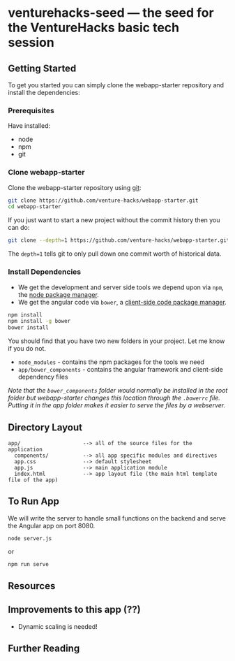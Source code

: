 # venturehacks-seed — the seed for the VentureHacks basic tech session


## Getting Started

To get you started you can simply clone the webapp-starter repository and install the dependencies:

### Prerequisites

Have installed:
- node
- npm
- git

### Clone webapp-starter

Clone the webapp-starter repository using [git][git]:

```bash
git clone https://github.com/venture-hacks/webapp-starter.git
cd webapp-starter
```

If you just want to start a new project without the commit history then you can do:

```bash
git clone --depth=1 https://github.com/venture-hacks/webapp-starter.git <your-project-name>
```

The `depth=1` tells git to only pull down one commit worth of historical data.

### Install Dependencies

* We get the development and server side tools we depend upon via `npm`, the [node package manager][npm].
* We get the angular code via `bower`, a [client-side code package manager][bower].

```bash
npm install
npm install -g bower
bower install
```

You should find that you have two new folders in your project. Let me know if you do not.

* `node_modules` - contains the npm packages for the tools we need
* `app/bower_components` - contains the angular framework and client-side dependency files

*Note that the `bower_components` folder would normally be installed in the root folder but
webapp-starter changes this location through the `.bowerrc` file.  Putting it in the app folder makes
it easier to serve the files by a webserver.*

## Directory Layout

```
app/                    --> all of the source files for the application
  components/           --> all app specific modules and directives
  app.css               --> default stylesheet
  app.js                --> main application module
  index.html            --> app layout file (the main html template file of the app)
```

## To Run App

We will write the server to handle small functions on the backend and serve the Angular app on port 8080.

```node
node server.js
```

or

```bash
npm run serve
```

## Resources

## Improvements to this app (??)
- Dynamic scaling is needed!

## Further Reading

[git]: http://git-scm.com/
[bower]: http://bower.io
[npm]: https://www.npmjs.org/
[node]: http://nodejs.org
[protractor]: https://github.com/angular/protractor
[jasmine]: http://jasmine.github.io
[karma]: http://karma-runner.github.io
[travis]: https://travis-ci.org/
